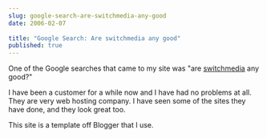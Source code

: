 ```yaml
---
slug: google-search-are-switchmedia-any-good
date: 2006-02-07
 
title: "Google Search: Are switchmedia any good"
published: true
---
```

One of the Google searches that came to my site was "are <a href="http://www.switchmedia.co.uk">switchmedia</a> any good?"<p />I have been a customer for a while now and I have had no problems at all.  They are very web hosting company.  I have seen some of the sites they have done, and they look great too.<p />This site is a template off Blogger that I use.<p />

